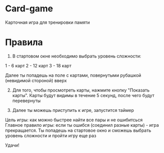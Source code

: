 # Card-game
Карточная игра для тренировки памяти

# Правила
1. В стартовом окне необходимо выбрать уровень сложности:

1 - 6 карт
2 - 12 карт
3 - 18 карт

Далее ты попадешь на поле с картами, повернутыми рубашкой (невидимой стороной) вверх

2. Для того, чтобы просмотреть карты, нажмите кнопку "Показать карты".
Карты будут видимы в течение 5 секунд, после чего будут перевернуты

3. Далее ты можешь приступить к игре, запустится таймер

Цель игры: как можно быстрее найти все пары и не ошибитсься
Главное правило игры: если ты ошибся (соединил разные карты) - игра прекращается.
Ты попадешь на стартовое окно и сможешь выбрать уровень сложности и пройти игру еще раз

Удачи!

